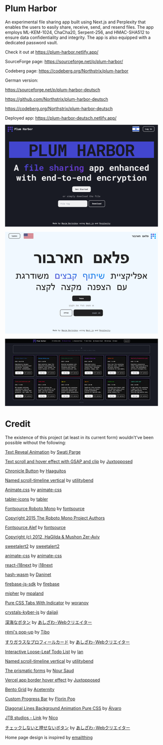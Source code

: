 # Plum Harbor
An experimental file sharing app built using Next.js and Perplexity that enables the users to easily share, receive, send, and resend files. The app employs ML-KEM-1024, ChaCha20, Serpent-256, and HMAC-SHA512 to ensure data confidentiality and integrity. The app is also equipped with a dedicated password vault.

Check it out at https://plum-harbor.netlify.app/

SourceForge page: https://sourceforge.net/p/plum-harbor/

Codeberg page: https://codeberg.org/Northstrix/plum-harbor


German version:

https://sourceforge.net/p/plum-harbor-deutsch

https://github.com/Northstrix/plum-harbor-deutsch

https://codeberg.org/Northstrix/plum-harbor-deutsch

Deployed app: https://plum-harbor-deutsch.netlify.app/


![Alt Homepage English](https://github.com/Northstrix/plum-harbor/blob/main/screenshots/Home-Page-English.png?raw=true)

![Alt Homepage Hebrew](https://github.com/Northstrix/plum-harbor/blob/main/screenshots/Home-Page-Hebrew.png?raw=true)

![Alt Shared Files Page](https://github.com/Northstrix/plum-harbor/blob/main/screenshots/shared-files.png?raw=true)

# Credit

The existence of this project (at least in its current form) wouldn't've been possible without the following:

[Text Reveal Animation](https://codepen.io/swatiparge/pen/LYVMEag) by [Swati Parge](https://codepen.io/swatiparge)

[Text scroll and hover effect with GSAP and clip](https://codepen.io/Juxtopposed/pen/mdQaNbG) by [Juxtopposed](https://codepen.io/Juxtopposed)

[Chronicle Button](https://codepen.io/Haaguitos/pen/OJrVZdJ) by [Haaguitos](https://codepen.io/Haaguitos)

[Named scroll-timeline vertical](https://codepen.io/utilitybend/pen/VwBRNwm) by [utilitybend](https://codepen.io/utilitybend)

[Animate.css](https://github.com/animate-css/animate.css) by [animate-css](https://github.com/animate-css)

[tabler-icons](https://github.com/tabler/tabler-icons) by [tabler](https://github.com/tabler)

[Fontsource Roboto Mono](https://www.npmjs.com/package/@fontsource/roboto-mono) by [fontsource](https://github.com/fontsource)

[Copyright 2015 The Roboto Mono Project Authors](https://github.com/googlefonts/robotomono)

[Fontsource Alef](https://www.npmjs.com/package/@fontsource/alef) by [fontsource](https://github.com/fontsource)

[Copyright (c) 2012, HaGilda & Mushon Zer-Aviv](http://alef.hagilda.com%7Calef@hagilda.com/)

[sweetalert2](https://github.com/sweetalert2/sweetalert2) by [sweetalert2](https://github.com/sweetalert2)

[animate-css](https://github.com/animate-css/animate.css) by [animate-css](https://github.com/animate-css/animate.css)

[react-i18next](https://github.com/i18next/react-i18next) by [i18next](https://github.com/i18next)

[hash-wasm](https://github.com/Daninet/hash-wasm) by [Daninet](https://github.com/Daninet)

[firebase-js-sdk](https://github.com/firebase/firebase-js-sdk) by [firebase](https://github.com/firebase/firebase-js-sdk)

[mipher](https://github.com/mpaland/mipher) by [mpaland](https://github.com/mpaland)

[Pure CSS Tabs With Indicator](https://codepen.io/woranov/pen/NRqLWK) by [woranov](https://codepen.io/woranov)

[crystals-kyber-js](https://github.com/dajiaji/crystals-kyber-js) by [dajiaji](https://github.com/dajiaji)

[深海なボタン](https://codepen.io/ash_creator/pen/GRGZYyV) by [あしざわ - Webクリエイター](https://codepen.io/ash_creator)

[rémi's pop-up](https://codepen.io/Gthibaud/pen/MqpmXE) by [Tibo](https://codepen.io/Gthibaud)

[すりガラスなプロフィールカード](https://codepen.io/ash_creator/pen/zYaPZLB) by [あしざわ - Webクリエイター](https://codepen.io/ash_creator)

[Interactive Loose-Leaf Todo List](https://codepen.io/IanWoodard/pen/eYyVzzq) by [Ian](https://codepen.io/IanWoodard)

[Named scroll-timeline vertical](https://codepen.io/utilitybend/pen/VwBRNwm) by [utilitybend](https://codepen.io/utilitybend)

[The prismatic forms](https://codepen.io/nourabusoud/pen/BxJbjJ) by [Nour Saud](https://codepen.io/nourabusoud)

[Vercel app border hover effect](https://codepen.io/Juxtopposed/pen/xxQNozB) by [Juxtopposed](https://codepen.io/Juxtopposed)

[Bento Grid](https://ui.aceternity.com/components/bento-grid) by [Aceternity](https://ui.aceternity.com/)

[Custom Progress Bar](https://codepen.io/FlorinPop17/pen/yLyzmLZ) by [Florin Pop](https://codepen.io/FlorinPop17)

[Diagonal Lines Background Animation Pure CSS](https://codepen.io/alvarotrigo/pen/yLxxxJZ) by [Álvaro](https://codepen.io/alvarotrigo)

[JTB studios - Link](https://codepen.io/zzznicob/pen/GRPgKLM) by [Nico](https://codepen.io/zzznicob)

[チェックしないと押せないボタン](https://codepen.io/ash_creator/pen/JjZReNm) by [あしざわ - Webクリエイター](https://codepen.io/ash_creator)

Home page design is inspired by [emailthing](https://emailthing.app)
